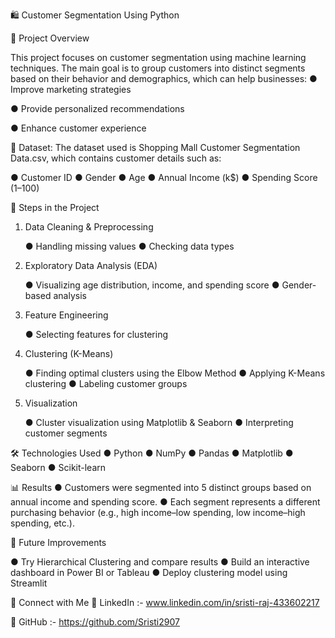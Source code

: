 🛍️ Customer Segmentation Using Python

📌 Project Overview

This project focuses on customer segmentation using machine learning techniques. The main goal is to group customers into distinct segments based on their behavior and demographics, which can help businesses:
● Improve marketing strategies

● Provide personalized recommendations

● Enhance customer experience

📂 Dataset:
The dataset used is Shopping Mall Customer Segmentation Data.csv, which contains customer details such as:

● Customer ID
● Gender
● Age
● Annual Income (k$)
● Spending Score (1–100)

🔑 Steps in the Project
1. Data Cleaning & Preprocessing

   ● Handling missing values
   ● Checking data types

2. Exploratory Data Analysis (EDA)

   ● Visualizing age distribution, income, and spending score
   ● Gender-based analysis

3. Feature Engineering

   ● Selecting features for clustering

4. Clustering (K-Means)

   ● Finding optimal clusters using the Elbow Method
   ● Applying K-Means clustering
   ● Labeling customer groups

5. Visualization

   ● Cluster visualization using Matplotlib & Seaborn
   ● Interpreting customer segments

🛠️ Technologies Used
 ●  Python
 ●  NumPy
 ●  Pandas
 ●  Matplotlib
 ●  Seaborn
 ●  Scikit-learn   

📊 Results
 ●  Customers were segmented into 5 distinct groups based on annual income and spending score.
 ●  Each segment represents a different purchasing behavior (e.g., high income–low spending, low income–high spending, etc.).

📢 Future Improvements

 ●  Try Hierarchical Clustering and compare results
 ●  Build an interactive dashboard in Power BI or Tableau
 ●  Deploy clustering model using Streamlit

🤝 Connect with Me
🔗 LinkedIn :- www.linkedin.com/in/sristi-raj-433602217

📂 GitHub :- https://github.com/Sristi2907
